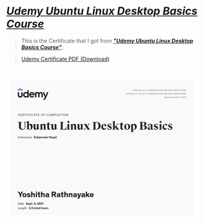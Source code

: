 # <a href="https://www.udemy.com/course/ubuntu-linux-dekstop-basics/?src=sac"><b><i>Udemy Ubuntu Linux Desktop Basics Course</i></b></a>

> This is the Certificate that I got from <a href="https://www.udemy.com/course/ubuntu-linux-dekstop-basics/?src=sac"><b><i>"Udemy Ubuntu Linux Desktop Basics Course"</i></b></a>.

> <a href="Udemy Certificate PDF.pdf" download="Yoshitha Rathnayake's Udemy Certificate">Udemy Certificate PDF (Download)</a>

# <img src="Udemy Certificate JPG.jpg">
